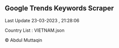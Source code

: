 

## Google Trends Keywords Scraper 
 
Last Update 23-03-2023 , 21:28:06

Country List :
VIETNAM.json



© Abdul Muttaqin 
